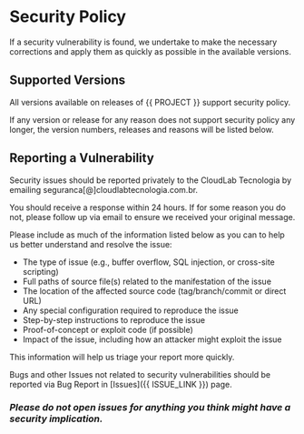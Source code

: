 # Security Policy
If a security vulnerability is found, we undertake to make the necessary corrections and apply them as quickly as possible in the available versions.

## Supported Versions
All versions available on releases of {{ PROJECT }} support security policy. 

If any version or release for any reason does not support security policy any longer, the version numbers, releases and reasons will be listed below.

## Reporting a Vulnerability
Security issues should be reported privately to the CloudLab Tecnologia by emailing seguranca[@]cloudlabtecnologia.com.br.

You should receive a response within 24 hours. If for some reason you do not, please follow up via email to ensure we received your
original message.

Please include as much of the information listed below as you can to help us better understand and resolve the issue:

- The type of issue (e.g., buffer overflow, SQL injection, or cross-site scripting)
- Full paths of source file(s) related to the manifestation of the issue
- The location of the affected source code (tag/branch/commit or direct URL)
- Any special configuration required to reproduce the issue
- Step-by-step instructions to reproduce the issue
- Proof-of-concept or exploit code (if possible)
- Impact of the issue, including how an attacker might exploit the issue

This information will help us triage your report more quickly.

Bugs and other Issues not related to security vulnerabilities should be reported via Bug Report in [Issues]({{ ISSUE_LINK }}) page.

### _**Please do not open issues for anything you think might have a security implication.**_